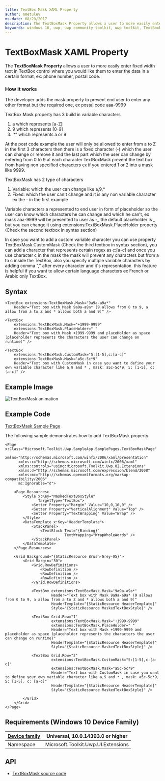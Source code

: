```yaml
---
title: TextBox Mask XAML Property
author: nmetulev
ms.date: 08/20/2017
description: The TextBoxMask Property allows a user to more easily enter fixed width text in TextBox control where you would like them to enter the data in a certain format
keywords: windows 10, uwp, uwp community toolkit, uwp toolkit, TextBoxMask, XAML
---
```


# TextBoxMask XAML Property

The **TextBoxMask Property** allows a user to more easily enter fixed width text in TextBox control where you would like them to enter the data in a certain format, ex: phone number, postal code.

### How it works

The developer adds the mask property to prevent end user to enter any other format but the required one, ex postal code aaa-9999

TextBox Mask property has 3 build in variable characters 
1) a which represents [a-Z]
2) 9 which represents [0-9]
3) '*' which represents a or 9

At the post code example the user will only be allowed to enter from a to Z in the first 3 characters then there is a fixed character (-) which the user can change or remove it and the last part which the user can change by entering from 0 to 9 at each character
TextBoxMask prevent the text box from having non specified characters ex if you entered 1 or 2 into a mask like 9999.

TextBoxMask has 2 type of characters 
1) Variable: which the user can change like a,9,*
2) Fixed: which the user can't change and it is any non variable character ex the - in the first example

Variable characters a represented to end user in form of placeholder so the user can know which characters he can change and which he can't, ex mask aaa-9999 will be presented to user as ___-____
the default placeholder is _ but you can change it using  extensions:TextBoxMask.PlaceHolder property (Check the second textbox in syntax section)

In case you want to add a custom variable character you can use property TextBoxMask.CustomMask (Check the third textbox in syntax section), you can add a character that represents certain regex as c:[a-c] and once you use character c in the mask the mask will prevent any characters but from a to c inside the TextBox, also you specify multiple variable characters by adding comma "," after every character and it's representation. this feature is helpful if you want to allow certain language characters ex French or Arabic only TextBox.

## Syntax

```xaml
<TextBox extensions:TextBoxMask.Mask="9a9a-a9a*"
    Header="Text box with Mask 9a9a-a9a* (9 allows from 0 to 9, a allow from a to Z and * allows both a and 9)" />

<TextBox 
    extensions:TextBoxMask.Mask="+1999-9999"
    extensions:TextBoxMask.PlaceHolder=" "
    Header="Text box with Mask +1999-9999 and placeHolder as space (placeholder represents the characters the user can change on runtime)" />

<TextBox
    extensions:TextBoxMask.CustomMask="5:[1-5],c:[a-c]"
    extensions:TextBoxMask.Mask="a5c-5c*9"
    Header="Text box with CustomMask in case you want to define your own variable character like a,9 and * , mask: a5c-5c*9, 5: [1-5], c: [a-c]" />
```


## Example Image

![TextBoxMask animation](../resources/images/Controls-TextBoxMask.png "TextBoxMask")

## Example Code

[TextBoxMask Sample Page](https://github.com/Microsoft/UWPCommunityToolkit/tree/master/Microsoft.Toolkit.Uwp.SampleApp/SamplePages/TextBoxMask)

The following sample demonstrates how to add TextBoxMask property.

```xaml
<Page x:Class="Microsoft.Toolkit.Uwp.SampleApp.SamplePages.TextBoxMaskPage"
      xmlns="http://schemas.microsoft.com/winfx/2006/xaml/presentation"
      xmlns:x="http://schemas.microsoft.com/winfx/2006/xaml"
      xmlns:controls="using:Microsoft.Toolkit.Uwp.UI.Extensions"
      xmlns:d="http://schemas.microsoft.com/expression/blend/2008"
      xmlns:mc="http://schemas.openxmlformats.org/markup-compatibility/2006"
      mc:Ignorable="d">

    <Page.Resources>
        <Style x:Key="MaskedTextBoxStyle"
               TargetType="TextBox">
            <Setter Property="Margin" Value="10,0,10,0" />
            <Setter Property="VerticalAlignment" Value="Top" />
            <Setter Property="TextWrapping" Value="Wrap" />
        </Style>
        <DataTemplate x:Key="HeaderTemplate">
            <StackPanel>
                <TextBlock Text="{Binding}"
                           TextWrapping="WrapWholeWords" />
            </StackPanel>
        </DataTemplate>
    </Page.Resources>

    <Grid Background="{StaticResource Brush-Grey-05}">
        <Grid Margin="30">
            <Grid.RowDefinitions>
                <RowDefinition />
                <RowDefinition />
                <RowDefinition />
            </Grid.RowDefinitions>

            <TextBox extensions:TextBoxMask.Mask="9a9a-a9a*"
                     Header="Text box with Mask 9a9a-a9a* (9 allows from 0 to 9, a allow from a to Z and * allows both a and 9)"
                     HeaderTemplate="{StaticResource HeaderTemplate}"
                     Style="{StaticResource MaskedTextBoxStyle}" />

            <TextBox Grid.Row="1"
                     extensions:TextBoxMask.Mask="+1999-9999"
                     extensions:TextBoxMask.PlaceHolder=" "
                     Header="Text box with Mask +1999-9999 and placeHolder as space (placeholder represents the characters the user can change on runtime)"
                     HeaderTemplate="{StaticResource HeaderTemplate}"
                     Style="{StaticResource MaskedTextBoxStyle}" />

            <TextBox Grid.Row="2"
                     extensions:TextBoxMask.CustomMask="5:[1-5],c:[a-c]"
                     extensions:TextBoxMask.Mask="a5c-5c*9"
                     Header="Text box with CustomMask in case you want to define your own variable character like a,9 and * , mask: a5c-5c*9, 5: [1-5], c: [a-c]"
                     HeaderTemplate="{StaticResource HeaderTemplate}"
                     Style="{StaticResource MaskedTextBoxStyle}" />

        </Grid>
    </Grid>
</Page>
```

## Requirements (Windows 10 Device Family)

| [Device family](http://go.microsoft.com/fwlink/p/?LinkID=526370) | Universal, 10.0.14393.0 or higher |
| --- | --- |
| Namespace | Microsoft.Toolkit.Uwp.UI.Extensions |

## API

* [TextBoxMask source code](https://github.com/Microsoft/UWPCommunityToolkit/tree/master/Microsoft.Toolkit.Uwp.UI/Extensions/TextBoxMask)
